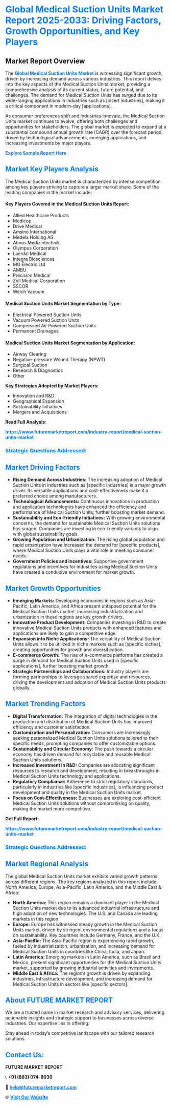 <h1 style="color: #007BFF;">Global Medical Suction Units Market Report 2025-2033: Driving Factors, Growth Opportunities, and Key Players</h1>

<section id="overview">
<h2>Market Report Overview</h2>
<p>The <a href="https://www.futuremarketreport.com/industry-report/medical-suction-units-market" style="color: #007BFF; text-decoration: none;"><strong>Global Medical Suction Units Market</strong></a> is witnessing significant growth, driven by increasing demand across various industries. This report delves into the key aspects of the Medical Suction Units market, providing a comprehensive analysis of its current status, future potential, and challenges. The demand for Medical Suction Units has surged due to its wide-ranging applications in industries such as [insert industries], making it a critical component in modern-day [applications].</p>
<p>As consumer preferences shift and industries innovate, the Medical Suction Units market continues to evolve, offering both challenges and opportunities for stakeholders. The global market is expected to expand at a substantial compound annual growth rate (CAGR) over the forecast period, driven by technological advancements, emerging applications, and increasing investments by major players.</p>
</section>

<section id="overview">
<p><a href="https://www.futuremarketreport.com/request-sample/reportId=79334" style="color: #007BFF; text-decoration: none;"><strong>Explore Sample Report Here</strong></a></p>
</section>

<section id="key-players">
<h2 style="color: #007BFF;">Market Key Players Analysis</h2>
<p>The Medical Suction Units market is characterized by intense competition among key players striving to capture a larger market share. Some of the leading companies in the market include:</p>
<h4>Key Players Covered in the Medical Suction Units Report:</h4>
<ul><li>Allied Healthcare Products</li><li>Medicop</li><li>Drive Medical</li><li>Amsino International</li><li>Medela Holding AG</li><li>Atmos Medizintechnik</li><li>Olympus Corporation</li><li>Laerdal Medical</li><li>Integra Biosciences</li><li>MG Electric Ltd</li><li>AMBU</li><li>Precision Medical</li><li>Zoll Medical Corporation</li><li>SSCOR</li><li>Welch Vacuum</li></ul>
<h4>Medical Suction Units Market Segmentation by Type:</h4>
<ul><li>Electrical Powered Suction Units</li><li>Vacuum Powered Suction Units</li><li>Compressed Air Powered Suction Units</li><li>Permanent Drainages</li></ul>

<h4>Medical Suction Units Market Segmentation by Application:</h4>
<ul><li>Airway Clearing</li><li>Negative-pressure Wound Therapy (NPWT)</li><li>Surgical Suction</li><li>Research &amp; Diagnostics</li><li>Other</li></ul>
<p><strong>Key Strategies Adopted by Market Players:</strong></p>
<ul>
<li>Innovation and R&D</li>
<li>Geographical Expansion</li>
<li>Sustainability Initiatives</li>
<li>Mergers and Acquisitions</li>
</ul>
</section>

<section>
<p><strong>Read Full Analysis: </strong></p><a href="https://www.futuremarketreport.com/industry-report/medical-suction-units-market" style="color: #007BFF; text-decoration: none;"><strong>https://www.futuremarketreport.com/industry-report/medical-suction-units-market</strong></a>
<h3 style="color: #007BFF;">Strategic Questions Addressed:</h3>
</section>

<section id="driving-factors">
<h2 style="color: #007BFF;">Market Driving Factors</h2>
<ul>
<li><strong>Rising Demand Across Industries:</strong> The increasing adoption of Medical Suction Units in industries such as [specific industries] is a major growth driver. Its versatile applications and cost-effectiveness make it a preferred choice among manufacturers.</li>
<li><strong>Technological Advancements:</strong> Continuous innovations in production and application technologies have enhanced the efficiency and performance of Medical Suction Units, further boosting market demand.</li>
<li><strong>Sustainability and Eco-Friendly Initiatives:</strong> With growing environmental concerns, the demand for sustainable Medical Suction Units solutions has surged. Companies are investing in eco-friendly variants to align with global sustainability goals.</li>
<li><strong>Growing Population and Urbanization:</strong> The rising global population and rapid urbanization have increased the demand for [specific products], where Medical Suction Units plays a vital role in meeting consumer needs.</li>
<li><strong>Government Policies and Incentives:</strong> Supportive government regulations and incentives for industries using Medical Suction Units have created a conducive environment for market growth.</li>
</ul>
</section>

<section id="growth-opportunities">
<h2 style="color: #007BFF;">Market Growth Opportunities</h2>
<ul>
<li><strong>Emerging Markets:</strong> Developing economies in regions such as Asia-Pacific, Latin America, and Africa present untapped potential for the Medical Suction Units market. Increasing industrialization and urbanization in these regions are key growth drivers.</li>
<li><strong>Innovative Product Development:</strong> Companies investing in R&D to create innovative Medical Suction Units products with enhanced features and applications are likely to gain a competitive edge.</li>
<li><strong>Expansion into Niche Applications:</strong> The versatility of Medical Suction Units allows it to be utilized in niche markets such as [specific niches], creating opportunities for growth and diversification.</li>
<li><strong>E-commerce Growth:</strong> The rise of e-commerce platforms has created a surge in demand for Medical Suction Units used in [specific applications], further boosting market growth.</li>
<li><strong>Strategic Partnerships and Collaborations:</strong> Industry players are forming partnerships to leverage shared expertise and resources, driving the development and adoption of Medical Suction Units products globally.</li>
</ul>
</section>

<section id="trending-factors">
<h2 style="color: #007BFF;">Market Trending Factors</h2>
<ul>
<li><strong>Digital Transformation:</strong> The integration of digital technologies in the production and distribution of Medical Suction Units has improved efficiency and customer satisfaction.</li>
<li><strong>Customization and Personalization:</strong> Consumers are increasingly seeking personalized Medical Suction Units solutions tailored to their specific needs, prompting companies to offer customizable options.</li>
<li><strong>Sustainability and Circular Economy:</strong> The push towards a circular economy has driven demand for recyclable and reusable Medical Suction Units solutions.</li>
<li><strong>Increased Investment in R&D:</strong> Companies are allocating significant resources to research and development, resulting in breakthroughs in Medical Suction Units technology and applications.</li>
<li><strong>Regulatory Compliance:</strong> Adherence to strict regulatory standards, particularly in industries like [specific industries], is influencing product development and quality in the Medical Suction Units market.</li>
<li><strong>Focus on Cost-Effectiveness:</strong> Businesses are exploring cost-efficient Medical Suction Units solutions without compromising on quality, making the market more competitive.</li>
</ul>
</section>

<section>
<p><strong>Get Full Report: </strong></p><a href="https://www.futuremarketreport.com/industry-report/medical-suction-units-market" style="color: #007BFF; text-decoration: none;"><strong>https://www.futuremarketreport.com/industry-report/medical-suction-units-market</strong></a>
<h3 style="color: #007BFF;">Strategic Questions Addressed:</h3>
</section>


<section id="regional-analysis">
<h2 style="color: #007BFF;">Market Regional Analysis</h2>
<p>The global Medical Suction Units market exhibits varied growth patterns across different regions. The key regions analyzed in this report include North America, Europe, Asia-Pacific, Latin America, and the Middle East & Africa:</p>
<ul>
<li><strong>North America:</strong> This region remains a dominant player in the Medical Suction Units market due to its advanced industrial infrastructure and high adoption of new technologies. The U.S. and Canada are leading markets in this region.</li>
<li><strong>Europe:</strong> Europe has witnessed steady growth in the Medical Suction Units market, driven by stringent environmental regulations and a focus on sustainability. Key countries include Germany, France, and the U.K.</li>
<li><strong>Asia-Pacific:</strong> The Asia-Pacific region is experiencing rapid growth, fueled by industrialization, urbanization, and increasing demand for Medical Suction Units in countries like China, India, and Japan.</li>
<li><strong>Latin America:</strong> Emerging markets in Latin America, such as Brazil and Mexico, present significant opportunities for the Medical Suction Units market, supported by growing industrial activities and investments.</li>
<li><strong>Middle East & Africa:</strong> The region’s growth is driven by expanding industries, infrastructure development, and increasing demand for Medical Suction Units in sectors like [specific sectors].</li>
</ul>
</section>

<footer>
<h2 style="color: #007BFF;">About FUTURE MARKET REPORT</h2>
<p>We are a trusted name in market research and advisory services, delivering actionable insights and strategic support to businesses across diverse industries. Our expertise lies in offering:</p>

<p>Stay ahead in today’s competitive landscape with our tailored research solutions.</p>

<h2 style="color: #007BFF;">Contact Us:</h2>
<p><strong>FUTURE MARKET REPORT</strong></p>
<p>📞 <strong>+91 (883) 074-8030</strong></p>
<p>📧 <strong><a href="mailto:help@futuremarketreport.com" style="color: #007BFF;">help@futuremarketreport.com</a></strong></p>
<p>🌐 <strong><a href="https://www.futuremarketreport.com/" style="color: #007BFF;">Visit Our Website</a></strong></p>
</footer>
